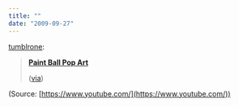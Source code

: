 ```yaml
---
title: ""
date: "2009-09-27"
---
```


[tumblrone](http://tumblrone.tumblr.com/post/194994452/paint-ball-pop-art-via):

> [**Paint Ball Pop Art**](http://www.trendsnow.net/2009/09/paintball-pop-art.html)
> 
> ([via](http://michaelmcgee.tumblr.com/post/194433397/trendsnow-paintball-pop-art))

(Source: [https://www.youtube.com/](https://www.youtube.com/))
